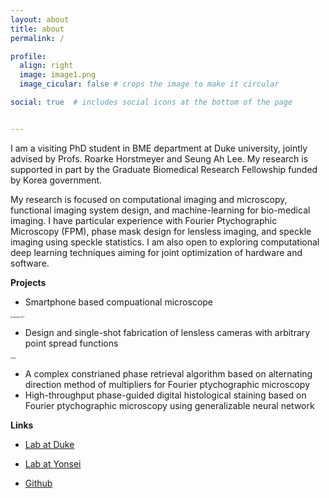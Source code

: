 ```yaml
---
layout: about
title: about
permalink: /

profile:
  align: right
  image: image1.png
  image_cicular: false # crops the image to make it circular

social: true  # includes social icons at the bottom of the page


---
```








I am a visiting PhD student in BME department at Duke university, jointly advised by Profs. Roarke Horstmeyer and Seung Ah Lee. My research is supported in part by the Graduate Biomedical Research Fellowship funded by Korea government.

My research is focused on computational imaging and microscopy, functional imaging system design, and machine-learning for bio-medical imaging. I have particular experience with Fourier Ptychographic Microscopy (FPM), phase mask design for lensless imaging, and speckle imaging using speckle statistics. I am also open to exploring computational deep learning techniques aiming for joint optimization of hardware and software.





**Projects**

- Smartphone based compuational microscope

<img src="https://user-images.githubusercontent.com/46557281/226158581-67dc938d-f07e-4fa7-8934-c15de9968ab3.png" alt="smartphoneFP" style="zoom:20%;" /></center>

- Design and single-shot fabrication of lensless cameras with arbitrary point spread functions

<img src="https://user-images.githubusercontent.com/46557281/226158496-154730fb-7e38-449c-a37f-cc4378c2f1b3.jpg" alt="PM" style="zoom:21%;" /></center>

- A complex constrianed phase retrieval algorithm based on alternating direction method of multipliers for Fourier ptychographic microscopy
- High-throughput phase-guided digital histological staining based on Fourier ptychographic microscopy using generalizable neural network

**Links**

* [Lab at Duke](http://horstmeyer.pratt.duke.edu/)

* [Lab at Yonsei](https://sites.google.com/oisl.me/oisl/)

* [Github](https://github.com/kyungchullee)

  

